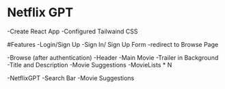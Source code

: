 # Netflix GPT

-Create React App
-Configured Tailwaind CSS

#Features
-Login/Sign Up
    -Sign In/ Sign Up Form
    -redirect to Browse Page

-Browse (after authentication)
    -Header
    -Main Movie
        -Trailer in Background
        -Title and Description
        -Movie Suggestions
                -MovieLists * N
                
-NetflixGPT
    -Search Bar
    -Movie Suggestions